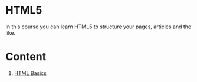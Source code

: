 # HTML5

In this course you can learn HTML5 to structure your pages, articles and the
like.

# Content
1. [HTML Basics](./basics/)
